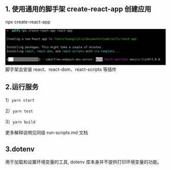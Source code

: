 ## 1. 使用通用的脚手架 create-react-app 创建应用
npx create-react-app <project-name>  

![img](/documents/img/start.png "start.png")
脚手架会安装 react、react-dom、react-scripts 等插件

## 2.运行服务
1）`yarn start`

2）`yarn test`

3）`yarn build`

更多解释说明见同级 run-scripts.md 文档 

## 3.dotenv
用于加载和设置环境变量的工具, dotenv 库本身并不提供打印环境变量的功能。